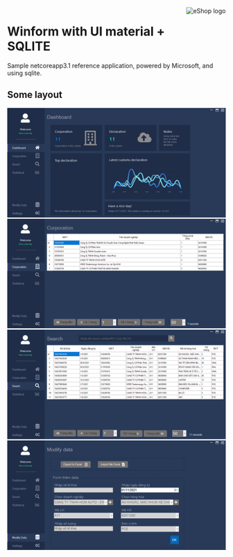 <a href="https://github.com/dvkh2008/winform_material_1">
   <img src="https://github.com/dvkh2008/winform_material_1/raw/master/src/skct.ico" alt="eShop logo" title="winform_material_1" align="right" height="60" />
</a>

# Winform with UI material + SQLITE

Sample netcoreapp3.1 reference application, powered by Microsoft, and using sqlite.

## Some layout

![](docs/images/image1.png)
![](docs/images/image2.png)
![](docs/images/image3.png)
![](docs/images/image4.png)
